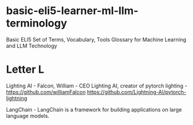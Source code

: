 # basic-eli5-learner-ml-llm-terminology

Basic ELI5 Set of Terms, Vocabulary, Tools Glossary for Machine Learning and LLM Technology

# Letter L

Lighting AI - Falcon, William - CEO Lighting AI, creator of pytorch lighting - https://github.com/williamFalcon  https://github.com/Lightning-AI/pytorch-lightning

LangChain - LangChain is a framework for building applications on large language models.